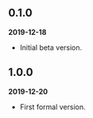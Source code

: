 ## 0.1.0

**2019-12-18**

* Initial beta version.

## 1.0.0

**2019-12-20**

* First formal version.
